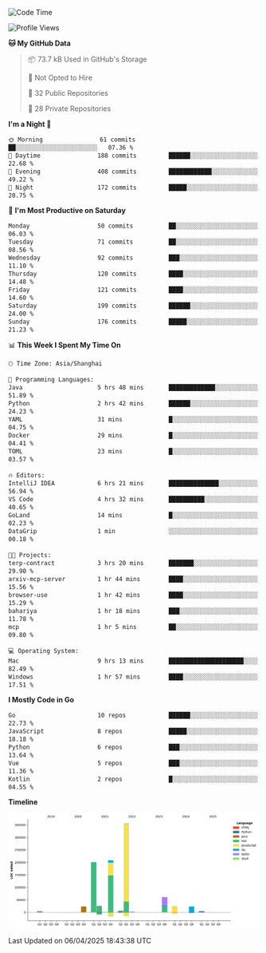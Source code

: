 <!--START_SECTION:waka-->
![Code Time](http://img.shields.io/badge/Code%20Time-4%2C080%20hrs%202%20mins-blue)

![Profile Views](http://img.shields.io/badge/Profile%20Views-0-blue)

**🐱 My GitHub Data** 

> 📦 73.7 kB Used in GitHub's Storage 
 > 
> 🚫 Not Opted to Hire
 > 
> 📜 32 Public Repositories 
 > 
> 🔑 28 Private Repositories 
 > 
**I'm a Night 🦉** 

```text
🌞 Morning                61 commits          ██░░░░░░░░░░░░░░░░░░░░░░░   07.36 % 
🌆 Daytime                188 commits         ██████░░░░░░░░░░░░░░░░░░░   22.68 % 
🌃 Evening                408 commits         ████████████░░░░░░░░░░░░░   49.22 % 
🌙 Night                  172 commits         █████░░░░░░░░░░░░░░░░░░░░   20.75 % 
```
📅 **I'm Most Productive on Saturday** 

```text
Monday                   50 commits          ██░░░░░░░░░░░░░░░░░░░░░░░   06.03 % 
Tuesday                  71 commits          ██░░░░░░░░░░░░░░░░░░░░░░░   08.56 % 
Wednesday                92 commits          ███░░░░░░░░░░░░░░░░░░░░░░   11.10 % 
Thursday                 120 commits         ████░░░░░░░░░░░░░░░░░░░░░   14.48 % 
Friday                   121 commits         ████░░░░░░░░░░░░░░░░░░░░░   14.60 % 
Saturday                 199 commits         ██████░░░░░░░░░░░░░░░░░░░   24.00 % 
Sunday                   176 commits         █████░░░░░░░░░░░░░░░░░░░░   21.23 % 
```


📊 **This Week I Spent My Time On** 

```text
🕑︎ Time Zone: Asia/Shanghai

💬 Programming Languages: 
Java                     5 hrs 48 mins       █████████████░░░░░░░░░░░░   51.89 % 
Python                   2 hrs 42 mins       ██████░░░░░░░░░░░░░░░░░░░   24.23 % 
YAML                     31 mins             █░░░░░░░░░░░░░░░░░░░░░░░░   04.75 % 
Docker                   29 mins             █░░░░░░░░░░░░░░░░░░░░░░░░   04.41 % 
TOML                     23 mins             █░░░░░░░░░░░░░░░░░░░░░░░░   03.57 % 

🔥 Editors: 
IntelliJ IDEA            6 hrs 21 mins       ██████████████░░░░░░░░░░░   56.94 % 
VS Code                  4 hrs 32 mins       ██████████░░░░░░░░░░░░░░░   40.65 % 
GoLand                   14 mins             █░░░░░░░░░░░░░░░░░░░░░░░░   02.23 % 
DataGrip                 1 min               ░░░░░░░░░░░░░░░░░░░░░░░░░   00.18 % 

🐱‍💻 Projects: 
terp-contract            3 hrs 20 mins       ███████░░░░░░░░░░░░░░░░░░   29.90 % 
arxiv-mcp-server         1 hr 44 mins        ████░░░░░░░░░░░░░░░░░░░░░   15.56 % 
browser-use              1 hr 42 mins        ████░░░░░░░░░░░░░░░░░░░░░   15.29 % 
bahariya                 1 hr 18 mins        ███░░░░░░░░░░░░░░░░░░░░░░   11.78 % 
mcp                      1 hr 5 mins         ██░░░░░░░░░░░░░░░░░░░░░░░   09.80 % 

💻 Operating System: 
Mac                      9 hrs 13 mins       █████████████████████░░░░   82.49 % 
Windows                  1 hr 57 mins        ████░░░░░░░░░░░░░░░░░░░░░   17.51 % 
```

**I Mostly Code in Go** 

```text
Go                       10 repos            ██████░░░░░░░░░░░░░░░░░░░   22.73 % 
JavaScript               8 repos             █████░░░░░░░░░░░░░░░░░░░░   18.18 % 
Python                   6 repos             ███░░░░░░░░░░░░░░░░░░░░░░   13.64 % 
Vue                      5 repos             ███░░░░░░░░░░░░░░░░░░░░░░   11.36 % 
Kotlin                   2 repos             █░░░░░░░░░░░░░░░░░░░░░░░░   04.55 % 
```



**Timeline**

![Lines of Code chart](https://raw.githubusercontent.com/youtiaoguagua/youtiaoguagua/master/assets/bar_graph.png)


 Last Updated on 06/04/2025 18:43:38 UTC
<!--END_SECTION:waka-->